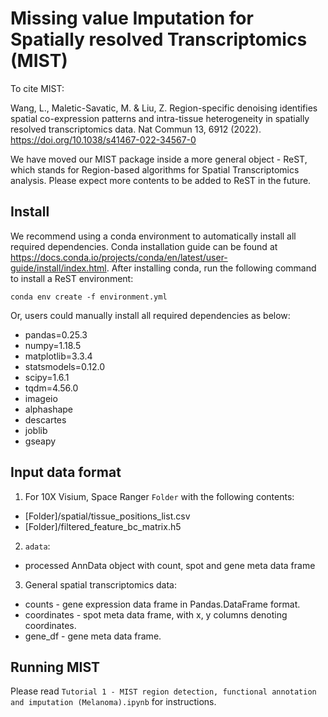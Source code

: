 # Missing value Imputation for Spatially resolved Transcriptomics (MIST)

To cite MIST:

Wang, L., Maletic-Savatic, M. & Liu, Z. Region-specific denoising identifies spatial co-expression patterns and intra-tissue heterogeneity in spatially resolved transcriptomics data. Nat Commun 13, 6912 (2022). https://doi.org/10.1038/s41467-022-34567-0

We have moved our MIST package inside a more general object - ReST, which stands for Region-based
algorithms for Spatial Transcriptomics analysis. Please expect more contents to be added to ReST in the future.

## Install

We recommend using a conda environment to automatically install all required dependencies. Conda installation guide can be found at https://docs.conda.io/projects/conda/en/latest/user-guide/install/index.html. After installing conda, run the following command to install a ReST environment:

  `conda env create -f environment.yml`

Or, users could manually install all required dependencies as below:

  * pandas=0.25.3
  * numpy=1.18.5
  * matplotlib=3.3.4
  * statsmodels=0.12.0
  * scipy=1.6.1
  * tqdm=4.56.0
  * imageio
  * alphashape
  * descartes
  * joblib
  * gseapy

## Input data format
1. For 10X Visium, Space Ranger `Folder` with the following contents:
  - [Folder]/spatial/tissue_positions_list.csv
  - [Folder]/filtered_feature_bc_matrix.h5
2. `adata`: 
  - processed AnnData object with count, spot and gene meta data frame
3. General spatial transcriptomics data:
  - counts - gene expression data frame in Pandas.DataFrame format.
  - coordinates - spot meta data frame, with x, y columns denoting coordinates.
  - gene_df - gene meta data frame.

## Running MIST
  Please read `Tutorial 1 - MIST region detection, functional annotation and imputation (Melanoma).ipynb` for instructions.

<!-- ## Parameters 
  ### I/O parameters
  * -f: path to the input raw count matrix (csv).
  * -o: path to save the imputed data sets.

  ### Model Parameters
  * -r: radius in Euclidean distance to consider as adjacent spots.
  * -s: whether to select thresholding parameter epsilon automatically or not. 0: no selection, use fixed. 1: select automatically.
  * -e: edge filtering parameter epsilon, range from 0 to 1. Only useful when -s was set to 0.
  * -l: normalization method. Must be one of "cpm", "logCPM", "logMed", "none". Default is "cpm".

  ### Other parameters
  * -n: number of processors to be used for parallel computing. 1-10. Default is 1. 

## Run example experiments
  
  The following code will impute the test data with 4 processors, save the imputed cpm data, raw data to the designated folder. Also, the component information will be saved to the same folder.
  
    python3 MIST.py -f test_data/raw.csv -o test_data/imputed.csv -l cpm -n 4

  After running the above code, the following files will be generated:

    1. test_data/imputed.csv -- imputed, normalized, gene filtered expression.
    2. test_data/imputed_complete.csv -- imputed, normalized, gene expression.
    3. test_data/imputed_rawCount.csv -- imputed, raw gene counts.
    4. imputed_cluster_info.csv -- region assignment of every spot.

  ### Visualize major tissue components
  
  The following code will take component information returned by the imputation pipeline and visualize the component information.
  
    python3 visualize_components.py test_data/imputed_cluster_info.csv test_data/cluster.png
  
  The above code will visualize the detected regions by giving a figure like:

  [Cluster Visualization](test_data/output/cluster.png) -->
